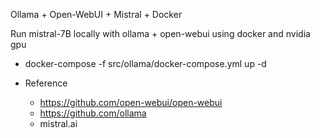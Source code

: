 Ollama + Open-WebUI + Mistral + Docker


Run mistral-7B locally with ollama + open-webui using docker and nvidia gpu

- docker-compose -f src/ollama/docker-compose.yml up -d


- Reference 
    - https://github.com/open-webui/open-webui
    - https://github.com/ollama
    - mistral.ai